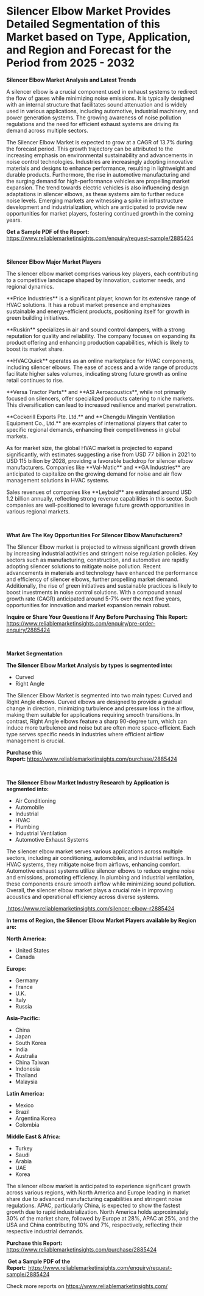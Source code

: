 <p><h1>Silencer Elbow Market Provides Detailed Segmentation of this Market based on Type, Application, and Region and Forecast for the Period from 2025 - 2032</h1></p><p><strong>Silencer Elbow Market Analysis and Latest Trends</strong></p>
<p><p>A silencer elbow is a crucial component used in exhaust systems to redirect the flow of gases while minimizing noise emissions. It is typically designed with an internal structure that facilitates sound attenuation and is widely used in various applications, including automotive, industrial machinery, and power generation systems. The growing awareness of noise pollution regulations and the need for efficient exhaust systems are driving its demand across multiple sectors.</p><p>The Silencer Elbow Market is expected to grow at a CAGR of 13.7% during the forecast period. This growth trajectory can be attributed to the increasing emphasis on environmental sustainability and advancements in noise control technologies. Industries are increasingly adopting innovative materials and designs to enhance performance, resulting in lightweight and durable products. Furthermore, the rise in automotive manufacturing and the surging demand for high-performance vehicles are propelling market expansion. The trend towards electric vehicles is also influencing design adaptations in silencer elbows, as these systems aim to further reduce noise levels. Emerging markets are witnessing a spike in infrastructure development and industrialization, which are anticipated to provide new opportunities for market players, fostering continued growth in the coming years.</p></p>
<p><strong>Get a Sample PDF of the Report:&nbsp;</strong> <a href="https://www.reliablemarketinsights.com/enquiry/request-sample/2885424?utm_campaign=3188&utm_medium=2&utm_source=Github&utm_content=ia&utm_term=13032025&utm_id=silencer-elbow">https://www.reliablemarketinsights.com/enquiry/request-sample/2885424</a></p>
<p>&nbsp;</p>
<p><strong>Silencer Elbow Major Market Players</strong></p>
<p><p>The silencer elbow market comprises various key players, each contributing to a competitive landscape shaped by innovation, customer needs, and regional dynamics. </p><p>**Price Industries** is a significant player, known for its extensive range of HVAC solutions. It has a robust market presence and emphasizes sustainable and energy-efficient products, positioning itself for growth in green building initiatives.</p><p>**Ruskin** specializes in air and sound control dampers, with a strong reputation for quality and reliability. The company focuses on expanding its product offering and enhancing production capabilities, which is likely to boost its market share.</p><p>**HVACQuick** operates as an online marketplace for HVAC components, including silencer elbows. The ease of access and a wide range of products facilitate higher sales volumes, indicating strong future growth as online retail continues to rise.</p><p>**Versa Tractor Parts** and **ASI Aeroacoustics**, while not primarily focused on silencers, offer specialized products catering to niche markets. This diversification can lead to increased resilience and market penetration.</p><p>**Cockerill Exports Pte. Ltd.** and **Chengdu Mingxin Ventilation Equipment Co., Ltd.** are examples of international players that cater to specific regional demands, enhancing their competitiveness in global markets.</p><p>As for market size, the global HVAC market is projected to expand significantly, with estimates suggesting a rise from USD 77 billion in 2021 to USD 115 billion by 2028, providing a favorable backdrop for silencer elbow manufacturers. Companies like **Val-Matic** and **GA Industries** are anticipated to capitalize on the growing demand for noise and air flow management solutions in HVAC systems.</p><p>Sales revenues of companies like **Leybold** are estimated around USD 1.2 billion annually, reflecting strong revenue capabilities in this sector. Such companies are well-positioned to leverage future growth opportunities in various regional markets.</p></p>
<p>&nbsp;</p>
<p><strong>What Are The Key Opportunities For Silencer Elbow Manufacturers?</strong></p>
<p><p>The Silencer Elbow market is projected to witness significant growth driven by increasing industrial activities and stringent noise regulation policies. Key sectors such as manufacturing, construction, and automotive are rapidly adopting silencer solutions to mitigate noise pollution. Recent advancements in materials and technology have enhanced the performance and efficiency of silencer elbows, further propelling market demand. Additionally, the rise of green initiatives and sustainable practices is likely to boost investments in noise control solutions. With a compound annual growth rate (CAGR) anticipated around 5-7% over the next five years, opportunities for innovation and market expansion remain robust.</p></p>
<p><strong>Inquire or Share Your Questions If Any Before Purchasing This Report:</strong> <a href="https://www.reliablemarketinsights.com/enquiry/pre-order-enquiry/2885424?utm_campaign=3188&utm_medium=2&utm_source=Github&utm_content=ia&utm_term=13032025&utm_id=silencer-elbow">https://www.reliablemarketinsights.com/enquiry/pre-order-enquiry/2885424</a></p>
<p>&nbsp;</p>
<p><strong>Market Segmentation</strong></p>
<p><strong>The Silencer Elbow Market Analysis by types is segmented into:</strong></p>
<p><ul><li>Curved</li><li>Right Angle</li></ul></p>
<p><p>The Silencer Elbow Market is segmented into two main types: Curved and Right Angle elbows. Curved elbows are designed to provide a gradual change in direction, minimizing turbulence and pressure loss in the airflow, making them suitable for applications requiring smooth transitions. In contrast, Right Angle elbows feature a sharp 90-degree turn, which can induce more turbulence and noise but are often more space-efficient. Each type serves specific needs in industries where efficient airflow management is crucial.</p></p>
<p><strong>Purchase this Report:&nbsp;</strong><a href="https://www.reliablemarketinsights.com/purchase/2885424?utm_campaign=3188&utm_medium=2&utm_source=Github&utm_content=ia&utm_term=13032025&utm_id=silencer-elbow">https://www.reliablemarketinsights.com/purchase/2885424</a></p>
<p>&nbsp;</p>
<p><strong>The Silencer Elbow Market Industry Research by Application is segmented into:</strong></p>
<p><ul><li>Air Conditioning</li><li>Automobile</li><li>Industrial</li><li>HVAC</li><li>Plumbing</li><li>Industrial Ventilation</li><li>Automotive Exhaust Systems</li></ul></p>
<p><p>The silencer elbow market serves various applications across multiple sectors, including air conditioning, automobiles, and industrial settings. In HVAC systems, they mitigate noise from airflows, enhancing comfort. Automotive exhaust systems utilize silencer elbows to reduce engine noise and emissions, promoting efficiency. In plumbing and industrial ventilation, these components ensure smooth airflow while minimizing sound pollution. Overall, the silencer elbow market plays a crucial role in improving acoustics and operational efficiency across diverse systems.</p></p>
<p><a href="https://www.reliablemarketinsights.com/silencer-elbow-r2885424?utm_campaign=3188&utm_medium=2&utm_source=Github&utm_content=ia&utm_term=13032025&utm_id=silencer-elbow">&nbsp;https://www.reliablemarketinsights.com/silencer-elbow-r2885424</a></p>
<p><strong>In terms of Region, the Silencer Elbow Market Players available by Region are:</strong></p>
<p>
    <p> <strong> North America: </strong>
        <ul>
            <li>United States</li>
            <li>Canada</li>
        </ul>
        </p> 
    <p> <strong> Europe: </strong>
        <ul>
            <li>Germany</li>
            <li>France</li>
            <li>U.K.</li>
            <li>Italy</li>
            <li>Russia</li>
        </ul>
        </p> 
    <p> <strong> Asia-Pacific: </strong>
        <ul>
            <li>China</li>
            <li>Japan</li>
            <li>South Korea</li>
            <li>India</li>
            <li>Australia</li>
            <li>China Taiwan</li>
            <li>Indonesia</li>
            <li>Thailand</li>
            <li>Malaysia</li>
        </ul>
        </p> 
    <p> <strong> Latin America: </strong>
        <ul>
            <li>Mexico</li>
            <li>Brazil</li>
            <li>Argentina Korea</li>
            <li>Colombia</li>
        </ul>
        </p> 
    <p> <strong> Middle East & Africa: </strong>
        <ul>
            <li>Turkey</li>
            <li>Saudi</li>
            <li>Arabia</li>
            <li>UAE</li>
            <li>Korea</li>
        </ul>
    </p>
    </p>
<p><p>The silencer elbow market is anticipated to experience significant growth across various regions, with North America and Europe leading in market share due to advanced manufacturing capabilities and stringent noise regulations. APAC, particularly China, is expected to show the fastest growth due to rapid industrialization. North America holds approximately 30% of the market share, followed by Europe at 28%, APAC at 25%, and the USA and China contributing 10% and 7%, respectively, reflecting their respective industrial demands.</p></p>
<p><strong>Purchase this Report: </strong><a href="https://www.reliablemarketinsights.com/purchase/2885424?utm_campaign=3188&utm_medium=2&utm_source=Github&utm_content=ia&utm_term=13032025&utm_id=silencer-elbow">https://www.reliablemarketinsights.com/purchase/2885424</a></p>
<p>&nbsp;<strong>Get a Sample PDF of the Report:&nbsp;&nbsp;</strong><a href="https://www.reliablemarketinsights.com/enquiry/request-sample/2885424?utm_campaign=3188&utm_medium=2&utm_source=Github&utm_content=ia&utm_term=13032025&utm_id=silencer-elbow">https://www.reliablemarketinsights.com/enquiry/request-sample/2885424</a></p>
<p><strong></strong></p>
<p>Check more reports on <a href="https://www.reliablemarketinsights.com/?utm_campaign=3188&utm_medium=2&utm_source=Github&utm_content=ia&utm_term=13032025&utm_id=silencer-elbow">https://www.reliablemarketinsights.com/</a></p>